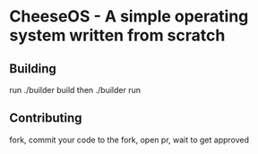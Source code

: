 # CheeseOS - A simple operating system written from scratch

## Building 
run ./builder build
then ./builder run



## Contributing 
fork, commit your code to the fork, open pr, wait to get approved


